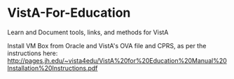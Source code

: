 # VistA-For-Education
Learn and  Document tools, links, and methods for VistA

Install VM Box from Oracle and VistA's OVA file and CPRS, as per the instructions here: http://pages.jh.edu/~vista4edu/VistA%20for%20Education%20Manual%20Installation%20Instructions.pdf
